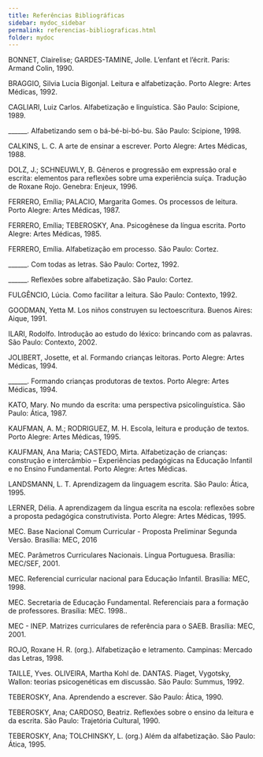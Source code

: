 ```yaml
---
title: Referências Bibliográficas
sidebar: mydoc_sidebar
permalink: referencias-bibliograficas.html
folder: mydoc
---
```


BONNET, Clairelise; GARDES-TAMINE, Jolle. L’enfant et l’écrit. Paris: Armand Colin, 1990.

BRAGGIO, Silvia Lucia Bigonjal. Leitura e alfabetização. Porto Alegre: Artes Médicas, 1992.

CAGLIARI, Luiz Carlos. Alfabetização e linguística. São Paulo: Scipione, 1989.

______. Alfabetizando sem o bá-bé-bi-bó-bu. São Paulo: Scipione, 1998.

CALKINS, L. C. A arte de ensinar a escrever. Porto Alegre: Artes Médicas, 1988.

DOLZ, J.; SCHNEUWLY, B. Gêneros e progressão em expressão oral e escrita: elementos para reflexões sobre uma experiência suíça. Tradução de Roxane Rojo. Genebra: Enjeux, 1996.

FERRERO, Emília; PALACIO, Margarita Gomes. Os processos de leitura. Porto Alegre: Artes Médicas, 1987.

FERRERO, Emília; TEBEROSKY, Ana. Psicogênese da língua escrita. Porto Alegre: Artes Médicas, 1985.

FERRERO, Emília. Alfabetização em processo. São Paulo: Cortez.

______. Com todas as letras. São Paulo: Cortez, 1992.

______. Reflexões sobre alfabetização. São Paulo: Cortez.

FULGÊNCIO, Lúcia. Como facilitar a leitura. São Paulo: Contexto, 1992.

GOODMAN, Yetta M. Los niños construyen su lectoescritura. Buenos Aires: Aique, 1991.

ILARI, Rodolfo. Introdução ao estudo do léxico: brincando com as palavras. São Paulo: Contexto, 2002.

JOLIBERT, Josette, et al. Formando crianças leitoras. Porto Alegre: Artes Médicas, 1994.

______. Formando crianças produtoras de textos. Porto Alegre: Artes Médicas, 1994.

KATO, Mary. No mundo da escrita: uma perspectiva psicolinguística. São Paulo: Ática, 1987.

KAUFMAN, A. M.; RODRIGUEZ, M. H. Escola, leitura e produção de textos. Porto Alegre: Artes Médicas, 1995.

KAUFMAN, Ana Maria; CASTEDO, Mirta. Alfabetização de crianças: construção e intercâmbio – Experiências pedagógicas na Educação Infantil e no Ensino Fundamental. Porto Alegre: Artes Médicas.

LANDSMANN, L. T. Aprendizagem da linguagem escrita. São Paulo: Ática, 1995.

LERNER, Délia. A aprendizagem da língua escrita na escola: reflexões sobre a proposta pedagógica construtivista. Porto Alegre: Artes Médicas, 1995.

MEC. Base Nacional Comum Curricular -  Proposta Preliminar Segunda Versão. Brasília: MEC, 2016

MEC. Parâmetros Curriculares Nacionais. Língua Portuguesa. Brasília: MEC/SEF, 2001.

MEC. Referencial curricular nacional para Educação Infantil. Brasília: MEC, 1998.

MEC. Secretaria de Educação Fundamental. Referenciais para a formação de professores. Brasília: MEC. 1998..

MEC - INEP. Matrizes curriculares de referência para o SAEB. Brasília: MEC, 2001.

ROJO, Roxane H. R. (org.). Alfabetização e letramento. Campinas: Mercado das Letras, 1998.

TAILLE, Yves. OLIVEIRA, Martha Kohl de. DANTAS. Piaget, Vygotsky, Wallon: teorias psicogenéticas em discussão. São Paulo: Summus, 1992.

TEBEROSKY, Ana. Aprendendo a escrever. São Paulo: Ática, 1990.

TEBEROSKY, Ana; CARDOSO, Beatriz. Reflexões sobre o ensino da leitura e da escrita. São Paulo: Trajetória Cultural, 1990.

TEBEROSKY, Ana; TOLCHINSKY, L. (org.) Além da alfabetização. São Paulo: Ática, 1995.